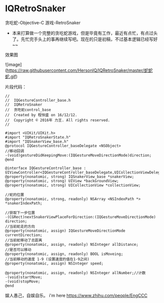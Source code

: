 # IQRetroSnaker
贪吃蛇-Objective-C 游戏-RetroSnaker

* 本来打算做一个完整的贪吃蛇游戏，但是毕竟有工作，最近有点忙，有点过头了。先忙完手头上的事再继续写吧。现在的只是初稿，不过基本逻辑已经写好~~
   
效果图

![image] (https://raw.githubusercontent.com/HersonIQ/IQRetroSnaker/master/蛇蛇蛇.gif)

片段代码：
~~~
//
//  IQGestureController_base.h
//  IQRetroSnaker
//  贪吃蛇control_base
//  Created by 程恒盛 on 16/12/12.
//  Copyright © 2016年 力王. All rights reserved.
//

#import <UIKit/UIKit.h>
#import "IQRetroSnakerState.h"
#import "IQSnakerView_base.h"
@protocol IQGestureController_baseDelegate <NSObject>
//移动回调
-(void)gestureDidKeepingMove:(IQGestureMoveDirectionMode)direction;
@end

@interface IQGestureController_base : UIViewController<IQGestureController_baseDelegate,UICollectionViewDelegate,UICollectionViewDataSource>
@property(nonatomic, strong) IQSnakerView_base *snakerView;
@property(nonatomic, strong) UIView *backGroundView;
@property(nonatomic, strong) UICollectionView *collectionView;

//蛇的位置
@property(nonatomic, strong, readonly) NSArray <NSIndexPath *> *snakerIndexPath;

//获取下一步位置
-(CGRect)nextSnakerViewPlaceForDirection:(IQGestureMoveDirectionMode) direction;
//当前蛇走的方向
@property(nonatomic, assign) IQGestureMoveDirectionMode currentDirection;
//当前蛇移动了总距离
@property(nonatomic, assign, readonly) NSInteger allDistance;
//是否可以移动
@property(nonatomic, assign, readonly) BOOL isMoveing;
//当前移动的速度 1-9 (设置速度的值在1-9之间)
@property(nonatomic, assign) NSInteger speed;

@property(nonatomic, assign, readonly) NSInteger allNumber;//计数
-(void)startMove;
-(void)stopMove;
@end
~~~

娱人愚己，自娱自乐。  i'm here https://www.zhihu.com/people/EngCCC

